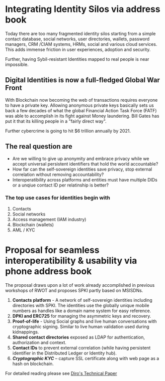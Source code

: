 # Integrating Identity Silos via address book

Today there are too many fragmented identity silos starting from a simple contact database, social networks, user directories, wallets, password managers, CRM /CIAM systems, HRMs, social and various cloud services. This adds immense friction in user experiences, adoption and security.

Further, having Sybil-resistant Identities mapped to real people is near impossible.

## Digital Identities is now a full-fledged Global War Front
With Blockchain now becoming the web of transactions requires everyone to have a private key. Allowing anonymous private keys basically sets us back a few decades of what the global Financial Action Task Force (FATF) was able to accomplish in its fight against Money laundering. Bill Gates has put it that its killing people in a "fairly direct way". 

Further cybercrime is going to hit $6 trillion annually by 2021. 

## The real question are
* Are we willing to give up anonymity and embrace privacy while we accept universal persistent identifiers that hold the world accountable? 
* How far can the self-sovereign identities save privacy, stop external correlation without removing accountability?
* Interoperatibility across platforms and entities must have multiple DIDs or a unqiue contact ID per relatinship is better?

### The top use cases for identities begin with
1.	Contacts
2.	Social networks
3.	Access management (IAM industry)
4.	Blockchain (wallets)
5.	AML / KYC


# Proposal for seamless interoperatibility & usability via phone address book
The proposal draws upon a lot of work already accomplished in previous workshops of RWOT and proposes SPKI partly based on MSISDNs.

1.	**Contacts platform** - A network of self-sovereign identities including directories with SPKI. The identities use the globally unique mobile numbers as handles like a domain name system for easy reference.
2.	**DPKI and ERC725** for managing the asymmetric keys and recovery.
3.	**Proof-of-life** - Using Social graphs and live human conversations with cryptographic signing. Similar to live human validation used during kidnappings.
4.	**Shared contact directories** exposed as LDAP for authentication, authorization and context.
5.	**Contact IDs** to prevent external correlation (while having persistent identifier in the Distributed Ledger or Identity hub).
6.	_**Cryptographic KYC**_ – capture SSL certificate along with web page as a hash on blockchain.

For detailed reading please see [Diro's Technical Paper](https://github.com/dirofoundation/whitepaper/blob/master/02%20DIAM%20Whitepaper_v7.pdf)
